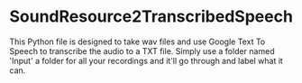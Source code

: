 # SoundResource2TranscribedSpeech

This Python file is designed to take wav files and use Google Text To Speech to transcribe the audio to a TXT file.
Simply use a folder named 'Input' a folder for all your recordings and it'll go through and label what it can.
